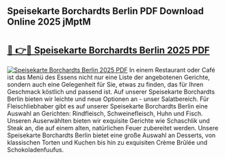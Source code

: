 ## Speisekarte Borchardts Berlin PDF Download Online 2025 jMptM

# <h2><a href="http://gcaze9i.nevu.top/?p=Speisekarte+Borchardts+Berlin">🔗 👉🔴 Speisekarte Borchardts Berlin 2025 PDF</a></h2>

[![Speisekarte Borchardts Berlin 2025 PDF](https://i.imgur.com/dBaPXMq.png)](http://gcaze9i.nevu.top/?p=Speisekarte+Borchardts+Berlin)
In einem Restaurant oder Café ist das Menü des Essens nicht nur eine Liste der angebotenen Gerichte, sondern auch eine Gelegenheit für Sie, etwas zu finden, das für Ihren Geschmack köstlich und passend ist. Auf unserer Speisekarte Borchardts Berlin bieten wir leichte und neue Optionen an - unser Salatbereich. Für Fleischliebhaber gibt es auf unserer Speisekarte Borchardts Berlin eine Auswahl an Gerichten: Rindfleisch, Schweinefleisch, Huhn und Fisch. Unseren Auserwählten bieten wir exquisite Gerichte wie Schaschlik und Steak an, die auf einem alten, natürlichen Feuer zubereitet werden. Unsere Speisekarte Borchardts Berlin bietet eine große Auswahl an Desserts, von klassischen Torten und Kuchen bis hin zu exquisiten Crème Brûlée und Schokoladenfuufus.

